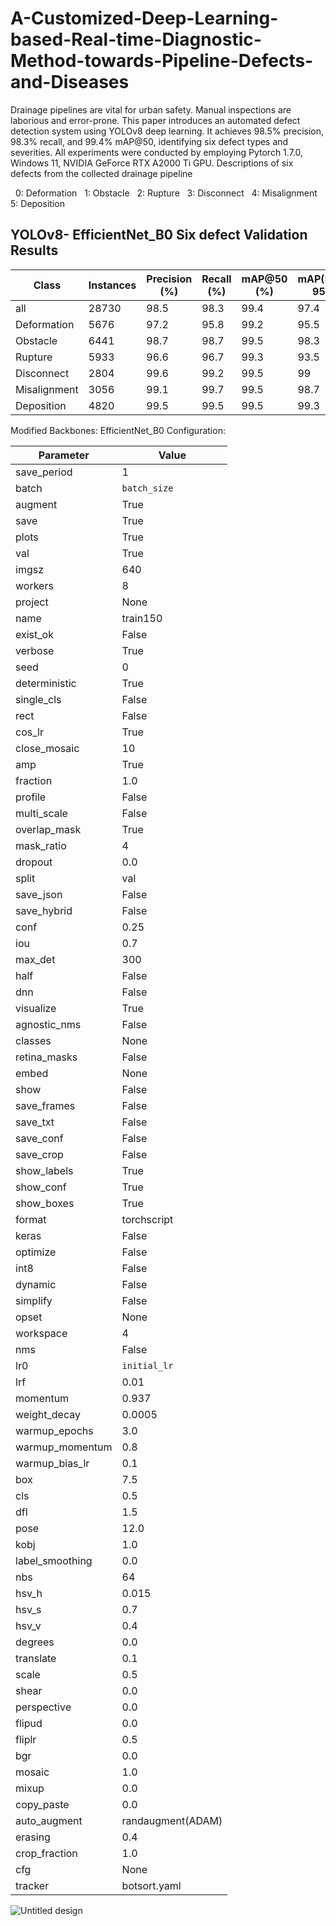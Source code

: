 # A-Customized-Deep-Learning-based-Real-time-Diagnostic-Method-towards-Pipeline-Defects-and-Diseases
Drainage pipelines are vital for urban safety. Manual inspections are laborious and error-prone. 
This paper introduces an automated defect detection system using YOLOv8 deep learning. It achieves 98.5% precision, 98.3% recall, and 99.4% mAP@50, 
identifying six defect types and severities.
All experiments were conducted by employing Pytorch 1.7.0, Windows 11, NVIDIA GeForce RTX A2000 Ti GPU.
Descriptions of six defects from the collected drainage pipeline

  0: Deformation
  1: Obstacle
  2: Rupture
  3: Disconnect
  4: Misalignment
  5: Deposition
## YOLOv8- EfficientNet_B0 Six defect Validation Results

|  Class        | Instances  | Precision (%) | Recall (%) | mAP@50 (%) | mAP(50-95) |
|---------------|------------|---------------|------------|-------------|-----------|
| all           | 28730      | 98.5          | 98.3        | 99.4        | 97.4      | 
| Deformation   | 5676       | 97.2          | 95.8        | 99.2        | 95.5      | 
| Obstacle      | 6441       | 98.7          | 98.7        | 99.5        | 98.3      | 
| Rupture       | 5933       | 96.6          | 96.7        | 99.3        | 93.5      | 
| Disconnect    | 2804       | 99.6          | 99.2        | 99.5        | 99        | 
| Misalignment  | 3056       | 99.1          | 99.7        | 99.5        | 98.7      | 
| Deposition    | 4820       | 99.5          | 99.5        | 99.5        | 99.3      |

Modified Backbones: EfficientNet_B0
Configuration: 

| Parameter        | Value            |                    
|------------------|------------------|
| save_period      | 1                |
| batch            | `batch_size`     |
| augment          | True             |
| save             | True             |
| plots            | True             |
| val              | True             |
| imgsz            | 640              |
| workers          | 8                |
| project          | None             |
| name             | train150         |
| exist_ok         | False            |
| verbose          | True             |
| seed             | 0                |
| deterministic    | True             |
| single_cls       | False            |
| rect             | False            |
| cos_lr           | True             |
| close_mosaic     | 10               |
| amp              | True             |
| fraction         | 1.0              |
| profile          | False            |
| multi_scale      | False            |
| overlap_mask     | True             |
| mask_ratio       | 4                |
| dropout          | 0.0              |
| split            | val              |
| save_json        | False            |
| save_hybrid      | False            |
| conf             | 0.25             |
| iou              | 0.7              |
| max_det          | 300              |
| half             | False            |
| dnn              | False            |
| visualize        | True             |
| agnostic_nms     | False            |
| classes          | None             |
| retina_masks     | False            |
| embed            | None             |
| show             | False            |
| save_frames      | False            |
| save_txt         | False            |
| save_conf        | False            |
| save_crop        | False            |
| show_labels      | True             |
| show_conf        | True             |
| show_boxes       | True             |
| format           | torchscript      |
| keras            | False            |
| optimize         | False            |
| int8             | False            |
| dynamic          | False            |
| simplify         | False            |
| opset            | None             |
| workspace        | 4                |
| nms              | False            |
| lr0              | `initial_lr`     |
| lrf              | 0.01             |
| momentum         | 0.937            |
| weight_decay     | 0.0005           |
| warmup_epochs    | 3.0              |
| warmup_momentum  | 0.8              |
| warmup_bias_lr   | 0.1              |
| box              | 7.5              |
| cls              | 0.5              |
| dfl              | 1.5              |
| pose             | 12.0             |
| kobj             | 1.0              |
| label_smoothing  | 0.0              |
| nbs              | 64               |
| hsv_h            | 0.015            |
| hsv_s            | 0.7              |
| hsv_v            | 0.4              |
| degrees          | 0.0              |
| translate        | 0.1              |
| scale            | 0.5              |
| shear            | 0.0              |
| perspective      | 0.0              |
| flipud           | 0.0              |
| fliplr           | 0.5              |
| bgr              | 0.0              |
| mosaic           | 1.0              |
| mixup            | 0.0              |
| copy_paste       | 0.0              |
| auto_augment     | randaugment(ADAM)|
| erasing          | 0.4              |
| crop_fraction    | 1.0              |
| cfg              | None             |
| tracker          | botsort.yaml     |

![Untitled design](https://github.com/Custom-Pipeline-Defect-Detector/A-Customized-Deep-Learning-based-Real-time-Diagnostic-Method-towards-Pipeline-Defects-and-Diseases/assets/173538015/cfae74d8-36e0-4a7c-b373-ea8c82bfcb68)

